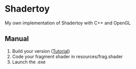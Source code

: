 # Shadertoy

My own implementation of Shadertoy with C++ and OpenGL

## Manual
1) Build your version ([Tutorial](https://youtu.be/FrVABOhRyQg))
2) Code your fragment shader in resources/frag.shader
4) Launch the .exe
